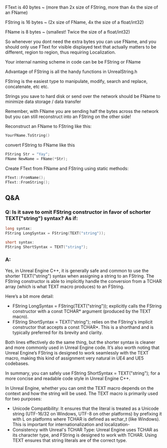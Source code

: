 FText is 40 bytes ~ (more than 2x size of FString, more than 4x the size of an FName)

FString is 16 bytes ~ (2x size of FName, 4x the size of a float/int32)

FName is 8 bytes ~ (smallest! Twice the size of a float/int32)

So whenever you dont need the extra bytes you can use FName, and you should only use FText for visible displayed text that actually matters to be different, region to region, thus requiring Localization.

Your internal naming scheme in code can be be FString or FName

Advantage of FString is all the handy functions in UnrealString.h

FString is the easiest type to manipulate, modify, search and replace, concatenate, etc etc.

Strings you save to hard disk or send over the network should be FName to minimize data storage / data transfer

Remember, with FName you are sending half the bytes across the network but you can still reconstruct into an FString on the other side!

Reconstruct an FName to FString like this:

```cpp
YourFName.ToString()
 ```
convert FString to FName like this

```cpp
FString Str = "Yay";
FName NewName = FName(*Str);
 ```

Create FText from FName and FString using static methods:

```cpp
FText::FromName();
FText::FromString();
 ```

## Q&A

### Q: Is it save to omit FString constructor in favor of schorter TEXT("string") syntax? As if:
```cpp
long syntax:
FString LongSyntax = FString(TEXT("string"));

short syntax:
FString ShortSyntax = TEXT("string");
```

### A:
Yes, in Unreal Engine C++, it is generally safe and common to use the shorter TEXT("string") syntax when assigning a string to an FString. The FString constructor is able to implicitly handle the conversion from a TCHAR array (which is what TEXT macro produces) to an FString.

Here’s a bit more detail:
- FString LongSyntax = FString(TEXT("string")); explicitly calls the FString constructor with a const TCHAR* argument (produced by the TEXT macro).
- FString ShortSyntax = TEXT("string"); relies on the FString's implicit constructor that accepts a const TCHAR*. This is a shorthand and is typically preferred for its brevity and clarity.

Both lines effectively do the same thing, but the shorter syntax is cleaner and more commonly used in Unreal Engine code. It’s also worth noting that Unreal Engine’s FString is designed to work seamlessly with the TEXT macro, making this kind of assignment very natural in UE4 and UE5 codebases.

In summary, you can safely use FString ShortSyntax = TEXT("string"); for a more concise and readable code style in Unreal Engine C++.

In Unreal Engine, whether you can omit the TEXT macro depends on the context and how the string will be used. The TEXT macro is primarily used for two purposes:
- Unicode Compatibility: It ensures that the literal is treated as a Unicode string (UTF-16/32 on Windows, UTF-8 on other platforms) by prefixing it with L on platforms where TCHAR is defined as wchar_t (like Windows). This is important for internationalization and localization-
- Consistency with Unreal's TCHAR Type: Unreal Engine uses TCHAR as its character type, and FString is designed to work with TCHAR. Using TEXT ensures that string literals are of the correct type.
